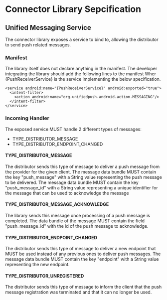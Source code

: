 # Connector  Library Sepcification

## Unified Messaging Service

The connector library exposes a service to bind to, allowing the distributor to send push related messages.

### Manifest
The library itself does not declare anything in the manifest. The developer integrating the library should add the following lines to the manifest Wher {PushReceiverService} is the service implementing the below specification.
```
<service android:name="{PushReceiverService}" android:exported="true">
  <intent-filter>
    <action android:name="org.unifiedpush.android.action.MESSAGING"/>
  </intent-filter>
</service>
```

### Incoming Handler

The exposed service MUST handle 2 different types of messages:
* TYPE_DISTRIBUTOR_MESSAGE
* TYPE_DISTRIBUTOR_ENDPOINT_CHANGED

#### TYPE_DISTRIBUTOR_MESSAGE

The distributor sends this type of message to deliver a push message from the provider for the given client.
The message data bundle MUST contain the key "push_message" with a String value representing the push message to be delivered.
The message data bundle MUST contain the key "push_message_id" with a String value representing a unique identifier for the message that can be used to acknowledge the message

#### TYPE_DISTRIBUTOR_MESSAGE_ACKNOWLEDGE

The library sends this message once processing of a push message is completed. The data bundle of the message MUST contain the field "push_message_id" with the id of the push message to acknowledge.

#### TYPE_DISTRIBUTOR_ENDPOINT_CHANGED

The distributor sends this type of message to deliver a new endpoint that MUST be used instead of any previous ones to deliver push messages.
The message data bundle MUST contain the key "endpoint" with a String value representing the new endpoint.

#### TYPE_DISTRIBUTOR_UNREGISTERED

The distributor sends this type of message to inform the client that the push message registration was terminated and that it can no longer be used.


